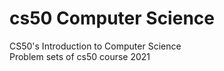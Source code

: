 # cs50 Computer Science
CS50's Introduction to Computer Science
</br>
Problem sets of cs50 course 2021
